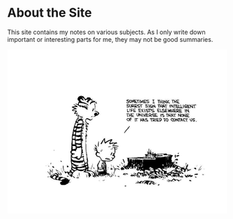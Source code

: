 # About the Site

This site contains my notes on various subjects. As I only write down important or interesting parts for me, they may not be good summaries.

<img src="calvin.jpg" alt="drawing" width="600"/>

